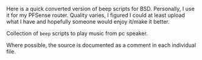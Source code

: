 Here is a quick converted version of beep scripts for BSD. Personally, I use it for my PFSense router. Quality varies, I figured I could at least upload what I have and hopefully someone would enjoy it/make it better.

Collection of `beep` scripts to play music from pc speaker.

Where possible, the source is documented as a comment in each individual file.
